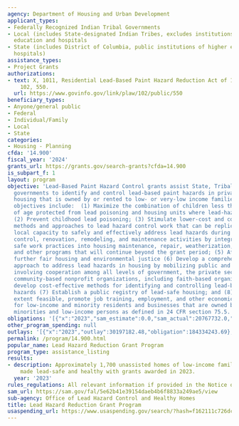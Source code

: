 ```yaml
---
agency: Department of Housing and Urban Development
applicant_types:
- Federally Recognized Indian Tribal Governments
- Local (includes State-designated Indian Tribes, excludes institutions of higher
  education and hospitals
- State (includes District of Columbia, public institutions of higher education and
  hospitals)
assistance_types:
- Project Grants
authorizations:
- text: X, 1011, Residential Lead-Based Paint Hazard Reduction Act of 1992. Pub. L.
    102, 550.
  url: https://www.govinfo.gov/link/plaw/102/public/550
beneficiary_types:
- Anyone/general public
- Federal
- Individual/Family
- Local
- State
categories:
- Housing - Planning
cfda: '14.900'
fiscal_year: '2024'
grants_url: https://grants.gov/search-grants?cfda=14.900
is_subpart_f: 1
layout: program
objective: 'Lead-Based Paint Hazard Control grants assist State, Tribal, and local
  governments to identify and control lead-based paint hazards in privately-owned
  housing that is owned by or rented to low- or very-low income families.  Specific
  objectives include:  (1) Maximize the combination of children less than six years
  of age protected from lead poisoning and housing units where lead-hazards are controlled;
  (2) Prevent childhood lead poisoning; (3) Stimulate lower-cost and cost-effective
  methods and approaches to lead hazard control work that can be replicated; (4) Build
  local capacity to safely and effectively address lead hazards during lead hazard
  control, renovation, remodeling, and maintenance activities by integrating lead
  safe work practices into housing maintenance, repair, weatherization, rehabilitation
  and other programs that will continue beyond the grant period; (5) Affirmatively
  further fair housing and environmental justice (6) Develop a comprehensive community
  approach to address lead hazards in housing by mobilizing public and private resources,
  involving cooperation among all levels of government, the private sector, and grassroots
  community-based nonprofit organizations, including faith-based organizations, to
  develop cost-effective methods for identifying and controlling lead-based paint
  hazards (7) Establish a public registry of lead-safe housing; and (8)To the greatest
  extent feasible, promote job training, employment, and other economic opportunities
  for low-income and minority residents and businesses that are owned by and/or employ
  minorities and low-income persons as defined in 24 CFR section 75.5.'
obligations: '[{"x":"2023","sam_estimate":0.0,"sam_actual":20767732.0,"usa_spending_actual":185800027.99},{"x":"2024","sam_estimate":0.0,"sam_actual":204999998.0,"usa_spending_actual":176738888.22},{"x":"2025","sam_estimate":0.0,"sam_actual":0.0,"usa_spending_actual":0.0}]'
other_program_spending: null
outlays: '[{"x":"2023","outlay":30197182.48,"obligation":184334243.69},{"x":"2024","outlay":2544156.38,"obligation":193412046.34},{"x":"2025","outlay":0.0,"obligation":0.0}]'
permalink: /program/14.900.html
popular_name: Lead Hazard Reduction Grant Program
program_type: assistance_listing
results:
- description: Approximately 1,700 unassisted homes of low-income families will be
    made lead-safe and healthy with grants awarded in 2023.
  year: '2023'
rules_regulations: All relevant information if provided in the Notice of Funding Opportunity.
sam_url: https://sam.gov/fal/5e62b41e39154daeb4b6f8833a249ae5/view
sub-agency: Office of Lead Hazard Control and Healthy Homes
title: Lead Hazard Reduction Grant Program
usaspending_url: https://www.usaspending.gov/search/?hash=f162111c726dc7a8ebc9c714d764a05d
---
```


